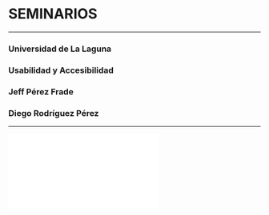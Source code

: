 # SEMINARIOS

***
### Universidad de La Laguna
### Usabilidad y Accesibilidad
### Jeff Pérez Frade
### Diego Rodríguez Pérez
***
![Seminario1](Seminario1.pdf)
